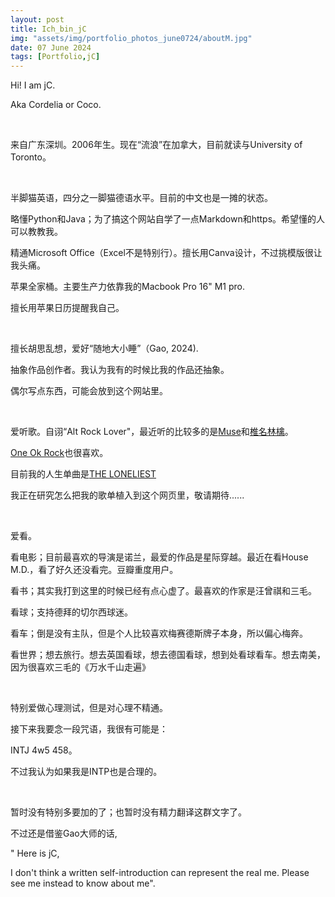 ```yaml
---
layout: post
title: Ich_bin_jC
img: "assets/img/portfolio_photos_june0724/aboutM.jpg"
date: 07 June 2024
tags: [Portfolio,jC]
---
```


Hi!  I am jC.

Aka Cordelia or Coco.
 

<br>


来自广东深圳。2006年生。现在“流浪”在加拿大，目前就读与University of Toronto。


<br>


半脚猫英语，四分之一脚猫德语水平。目前的中文也是一摊的状态。

略懂Python和Java；为了搞这个网站自学了一点Markdown和https。希望懂的人可以教教我。

精通Microsoft Office（Excel不是特别行）。擅长用Canva设计，不过挑模版很让我头痛。

苹果全家桶。主要生产力依靠我的Macbook Pro 16" M1 pro.

擅长用苹果日历提醒我自己。


<br>


擅长胡思乱想，爱好“随地大小睡”（Gao, 2024).

抽象作品创作者。我认为我有的时候比我的作品还抽象。

偶尔写点东西，可能会放到这个网站里。


<br>


爱听歌。自诩“Alt Rock Lover"，最近听的比较多的是[Muse](https://open.spotify.com/artist/12Chz98pHFMPJEknJQMWvI?si=EZrh8HrBThe_wHWBm71Rqg)和[椎名林檎](https://open.spotify.com/artist/2XjqKvB2Xz9IdyjWPIHaXi?si=c9M58xvjRXqoCHHWl86tHQ)。

[One Ok Rock](https://open.spotify.com/artist/7k73EtZwoPs516ZxE72KsO?si=AhL-N5BKTBO14fySLdpPig)也很喜欢。

目前我的人生单曲是[THE LONELIEST](https://open.spotify.com/album/1DFNeS38zvoPkx9wwMEwbc?si=LlYhT0M4QwiVW-25uT1a-w)

我正在研究怎么把我的歌单植入到这个网页里，敬请期待......


<br>


爱看。

看电影；目前最喜欢的导演是诺兰，最爱的作品是星际穿越。最近在看House M.D.，看了好久还没看完。豆瓣重度用户。

看书；其实我打到这里的时候已经有点心虚了。最喜欢的作家是汪曾祺和三毛。

看球；支持德拜的切尔西球迷。

看车；倒是没有主队，但是个人比较喜欢梅赛德斯牌子本身，所以偏心梅奔。

看世界；想去旅行。想去英国看球，想去德国看球，想到处看球看车。想去南美，因为很喜欢三毛的《万水千山走遍》


<br>


特别爱做心理测试，但是对心理不精通。

接下来我要念一段咒语，我很有可能是：

INTJ 4w5 458。

不过我认为如果我是INTP也是合理的。


<br>


暂时没有特别多要加的了；也暂时没有精力翻译这群文字了。

不过还是借鉴Gao大师的话,

" Here is jC,

I  don't think a written self-introduction can represent the real me. Please see me instead to know about me".
